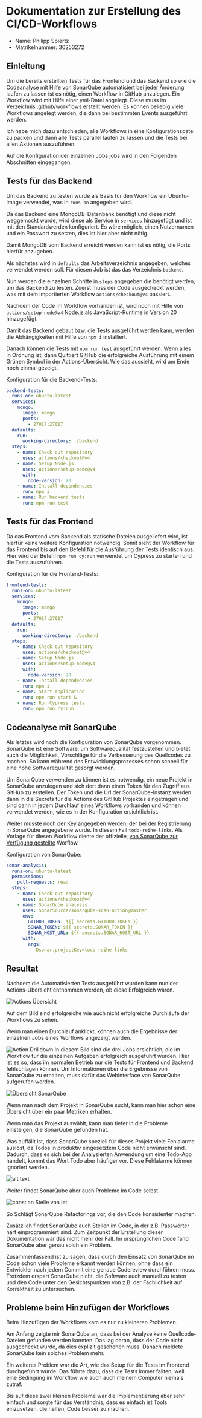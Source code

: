 # Dokumentation zur Erstellung des CI/CD-Workflows
* Name: Philipp Spiertz
* Matrikelnummer: 30253272

## Einleitung
Um die bereits erstellten Tests für das Frontend und das Backend so wie die Codeanalyse mit Hilfe von SonarQube automatisiert bei jeder Änderung laufen zu lassen ist es nötig, einen Workflow in GitHub anzulegen. Ein Workflow wird mit Hilfe einer yml-Datei angelegt. Diese muss im Verzeichnis .github/workflows erstellt werden. Es können beliebig viele Workflows angelegt werden, die dann bei bestimmten Events ausgeführt werden.

Ich habe mich dazu entschieden, alle Workflows in eine Konfigurationsdatei zu packen und dann alle Tests parallel laufen zu lassen und die Tests bei allen Aktionen auszuführen.

Auf die Konfiguration der einzelnen Jobs jobs wird in den Folgenden Abschnitten eingegangen.

## Tests für das Backend
Um das Backend zu testen wurde als Basis für den Workflow ein Ubuntu-Image verwendet, was in `runs-on` angegeben wird. 

Da das Backend eine MongoDB-Datenbank benötigt und diese nicht weggemockt wurde, wird diese als Service in `services` hinzugefügt und ist mit den Standardwerden konfiguriert. Es wäre möglich, einen Nutzernamen und ein Passwort zu setzen, dies ist hier aber nicht nötig.

Damit MongoDB vom Backend erreicht werden kann ist es nötig, die Ports hierfür anzugeben.

Als nächstes wird in `defaults` das Arbeitsverzeichnis angegeben, welches verwendet werden soll. Für diesen Job ist das das Verzeichnis `backend`.

Nun werden die einzelnen Schritte in `steps` angegeben die benötigt werden, um das Backend zu testen. Zuerst muss der Code ausgecheckt werden, was mit dem importierten Workflow `actions/checkout@v4` passiert.

Nachdem der Code im Workflow vorhanden ist, wird noch mit Hilfe von `actions/setup-node@v4` Node.js als JavaScript-Runtime in Version 20 hinzugefügt.

Damit das Backend gebaut bzw. die Tests ausgeführt werden kann, werden die Abhängigkeiten mit Hilfe von `npm i` installiert.

Danach können die Tests mit `npm run test` ausgeführt werden. Wenn alles in Ordnung ist, dann Quittiert GitHub die erfolgreiche Ausführung mit einem Grünen Symbol in der Actions-Übersicht. Wie das aussieht, wird am Ende noch einmal gezeigt.

Konfiguration für die Backend-Tests:
```yml
backend-tests:
  runs-on: ubuntu-latest
  services:
    mongo:
      image: mongo
      ports:
        - 27017:27017
  defaults:
    run:
      working-directory: ./backend
  steps:
    - name: Check out repository
      uses: actions/checkout@v4
    - name: Setup Node.js
      uses: actions/setup-node@v4
      with:
        node-version: 20
    - name: Install dependencies
      run: npm i
    - name: Run backend tests
      run: npm run test
```
## Tests für das Frontend
Da das Frontend vom Backend als statische Dateien ausgeliefert wird, ist hierfür keine weitere Konfiguration notwendig. Somit sieht der Workflow für das Frontend bis auf den Befehl für die Ausführung der Tests identisch aus. Hier wird der Befehl `npm run cy:run` verwendet um Cypress zu starten und die Tests auszuführen.

Konfiguration für die Frontend-Tests:
```yml
frontend-tests:
  runs-on: ubuntu-latest
  services:
    mongo:
      image: mongo
      ports:
        - 27017:27017
  defaults:
    run:
      working-directory: ./backend
  steps:
    - name: Check out repository
      uses: actions/checkout@v4
    - name: Setup Node.js
      uses: actions/setup-node@v4
      with:
        node-version: 20
    - name: Install dependencies
      run: npm i
    - name: Start application
      run: npm run start &
    - name: Run Cypress tests
      run: npm run cy:run
```
## Codeanalyse mit SonarQube
Als letztes wird noch die Konfiguration von SonarQube vorgenommen. SonarQube ist eine Software, um Softwarequalität festzustellen und bietet auch die Möglichkeit, Vorschläge für die Verbesserung des Quellcodes zu machen. So kann während des Entwicklungsprozesses schon schnell für eine hohe Softwarequalität gesorgt werden.

Um SonarQube verwenden zu können ist es notwendig, ein neue Projekt in SonarQube anzulegen und sich dort dann einen Token für den Zugriff aus GitHub zu erstellen. Der Token und die Url der SonarQube-Instanz werden dann in die Secrets für die Actions des GitHub Projektes eingetragen und sind dann in jedem Durchlauf eines Workflows vorhanden und können verwendet werden, wie es in der Konfiguration ersichtlich ist.

Weiter musste noch der Key angegeben werden, der bei der Registrierung in SonarQube angegebene wurde. In diesem Fall `todo-reihe-links`. Als Vorlage für diesen Workflow diente der offizielle, [von SonarQube zur Verfügung gestellte](https://github.com/marketplace/actions/official-sonarqube-scan) Worflow.

Konfiguration von SonarQube:
```yml
sonar-analysis:
  runs-on: ubuntu-latest
  permissions:
    pull-requests: read
  steps:
    - name: Check out repository
      uses: actions/checkout@v4
    - name: SonarQube analysis
      uses: SonarSource/sonarqube-scan-action@master
      env:
        GITHUB_TOKEN: ${{ secrets.GITHUB_TOKEN }}
        SONAR_TOKEN: ${{ secrets.SONAR_TOKEN }}
        SONAR_HOST_URL: ${{ secrets.SONAR_HOST_URL }}
      with:
        args:
          -Dsonar.projectKey=todo-reihe-links
```

## Resultat
Nachdem die Automatisierten Tests ausgeführt wurden kann nun der Actions-Übersicht entnommen werden, ob diese Erfolgreich waren.

![Actions Übersicht](image.png)

Auf dem Bild sind erfolgreiche wie auch nicht erfolgreiche Durchläufe der Workflows zu sehen.

Wenn man einen Durchlauf anklickt, können auch die Ergebnisse der einzelnen Jobs eines Worflows angezeigt werden.

![Action Drilldown](image-1.png)
In diesem Bild sind die drei Jobs ersichtlich, die im Workflow für die einzelnen Aufgaben erfolgreich ausgeführt wurden. Hier ist es so, dass im normalen Betrieb nur die Tests für Frontend und Backend fehlschlagen können. Um Informationen über die Ergebnisse von SonarQube zu erhalten, muss dafür das Webinterface von SonarQube aufgerufen werden.

![Übersicht SonarQube](image-2.png)

Wenn man nach dem Projekt in SonarQube sucht, kann man hier schon eine Übersicht über ein paar Metriken erhalten.

Wenn man das Projekt auswählt, kann man tiefer in die Probleme einsteigen, die SonarQube gefunden hat.

Was auffällt ist, dass SonarQube speziell für dieses Projekt viele Fehlalarme auslöst, da Todos in produktiv eingesetztem Code nicht erwünscht sind. Dadurch, dass es sich bei der Analysierten Anwendung um eine Todo-App handelt, kommt das Wort Todo aber häufiger vor. Diese Fehlalarme können ignoriert werden.

![alt text](image-3.png)

Weiter findet SonarQube aber auch Probleme im Code selbst.

![const an Stelle von let](image-4.png)

So Schlägt SonarQube Refactorings vor, die den Code konsistenter machen.

Zusätzlich findet SonarQube auch Stellen im Code, in der z.B. Passwörter hart einprogrammiert sind. Zum Zeitpunkt der Erstellung dieser Dokumentation war das nicht mehr der Fall. Im ursprünglichen Code fand SonarQube aber genau solch ein Problem.

Zusammenfassend ist zu sagen, dass durch den Einsatz von SonarQube im Code schon viele Probleme erkannt werden können, ohne dass ein Entwickler nach jedem Commit eine genaue Codereview durchführen muss. Trotzdem erspart SonarQube nicht, die Software auch manuell zu testen und den Code unter den Gesichtspunkten von z.B. der Fachlichkeit auf Korrektheit zu untersuchen.

## Probleme beim Hinzufügen der Workflows
Beim Hinzufügen der Workflows kam es nur zu kleineren Problemen.

Am Anfang zeigte mir SonarQube an, dass bei der Analyse keine Quellcode-Dateien gefunden werden konnten. Das lag daran, dass der Code nicht ausgecheckt wurde, da dies explizit geschehen muss. Danach meldete SonarQube kein solches Problem mehr.

Ein weiteres Problem war die Art, wie das Setup für die Tests im Frontend durchgeführt wurde. Das führte dazu, dass die Tests immer failten, weil eine Bedingung im Workflow wie auch auch meinem Computer niemals zutraf.

Bis auf diese zwei kleinen Probleme war die Implementierung aber sehr einfach und sorgte für das Verständnis, dass es einfach ist Tools einzusetzen, die helfen, Code besser zu machen.